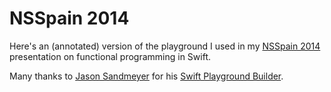 NSSpain 2014
================

Here's an (annotated) version of the playground I used in my [NSSpain 2014](http://nsspain.com/2014/) presentation on functional programming in Swift. 

Many thanks to [Jason Sandmeyer](https://github.com/jas) for his [Swift Playground Builder](https://github.com/jas/swift-playground-builder).
